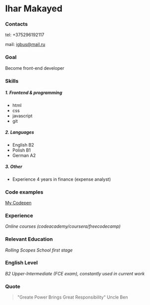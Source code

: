 # **Ihar Makayed**

### **Contacts**
tel: +375296192117

mail: igbus@mail.ru

### **Goal**
Become front-end developer

### **Skills**
##### 1. Frontend & programming 
* html
* css
* javascript
* git

##### 2. Languages 
* English B2 
* Polish B1
* German A2

##### 3. Other
* Experience 4 years in finance (expense analyst)

### **Code examples**
[My Codepen](https://codepen.io/ihmccd/pens/public/)

### **Experience**
*Online courses (codeacademy/coursera/freecodecamp)*

### **Relevant Education**
*Rolling Scopes School first stage*

### **English Level**
*B2 Upper-Intermediate*
*(FCE exam), constantly used in current work*  

### **Quote**
> "Greate Power Brings Great Responsibility"
> Uncle Ben 